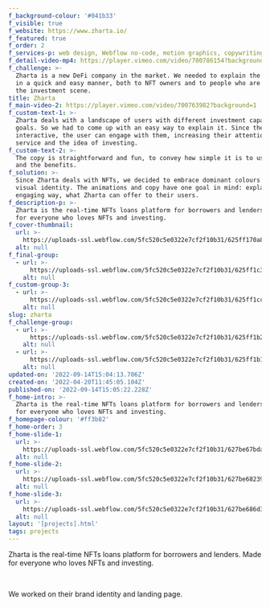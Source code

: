 ```yaml
---
f_background-colour: '#041b33'
f_visible: true
f_website: https://www.zharta.io/
f_featured: true
f_order: 2
f_services-p: web design, Webflow no-code, motion graphics, copywriting, web3
f_detail-video-mp4: https://player.vimeo.com/video/700786154?background=1
f_challenge: >-
  Zharta is a new DeFi company in the market. We needed to explain the concept
  in a quick and easy manner, both to NFT owners and to people who are new to
  the investment scene.
title: Zharta
f_main-video-2: https://player.vimeo.com/video/700763982?background=1
f_custom-text-1: >-
  Zharta deals with a landscape of users with different investment capacity and
  goals. So we had to come up with an easy way to explain it. Since they are
  interactive, the user can engage with them, increasing their attention to the
  service and the idea of investing.
f_custom-text-2: >-
  The copy is straightforward and fun, to convey how simple it is to use Zharta
  and the benefits.
f_solution: >-
  Since Zharta deals with NFTs, we decided to embrace dominant colours in their
  visual identity. The animations and copy have one goal in mind: explain, in an
  engaging way, what Zharta can offer to their users.
f_description-p: >-
  Zharta is the real-time NFTs loans platform for borrowers and lenders. Made
  for everyone who loves NFTs and investing.
f_cover-thumbnail:
  url: >-
    https://uploads-ssl.webflow.com/5fc520c5e0322e7cf2f10b31/625ff170a8046c50666431f8_thumb%402x.png
  alt: null
f_final-group:
  - url: >-
      https://uploads-ssl.webflow.com/5fc520c5e0322e7cf2f10b31/625ff1c3a81075bab0f4eba8_group3-1%402x.png
    alt: null
f_custom-group-3:
  - url: >-
      https://uploads-ssl.webflow.com/5fc520c5e0322e7cf2f10b31/625ff1ccca676052000a672b_bottom.svg
    alt: null
slug: zharta
f_challenge-group:
  - url: >-
      https://uploads-ssl.webflow.com/5fc520c5e0322e7cf2f10b31/625ff1b2f771dc76965cb376_group1-1%402x.png
    alt: null
  - url: >-
      https://uploads-ssl.webflow.com/5fc520c5e0322e7cf2f10b31/625ff1b149fd710a7d57dd61_group2-2%402x.png
    alt: null
updated-on: '2022-09-14T15:04:13.706Z'
created-on: '2022-04-20T11:45:05.104Z'
published-on: '2022-09-14T15:05:22.228Z'
f_home-intro: >-
  Zharta is the real-time NFTs loans platform for borrowers and lenders. Made
  for everyone who loves NFTs and investing.
f_homepage-colour: '#ff3b82'
f_home-order: 3
f_home-slide-1:
  url: >-
    https://uploads-ssl.webflow.com/5fc520c5e0322e7cf2f10b31/627be67bda0256a57ac7f381_home1%252525252525402x-2.png
  alt: null
f_home-slide-2:
  url: >-
    https://uploads-ssl.webflow.com/5fc520c5e0322e7cf2f10b31/627be6823959e93a124a057f_home1%402x-1%20copy.png
  alt: null
f_home-slide-3:
  url: >-
    https://uploads-ssl.webflow.com/5fc520c5e0322e7cf2f10b31/627be686d302b713565d7701_home1%402x%20copy.png
  alt: null
layout: '[projects].html'
tags: projects
---
```


Zharta is the real-time NFTs loans platform for borrowers and lenders. Made for everyone who loves NFTs and investing.

‍

We worked on their brand identity and landing page.
